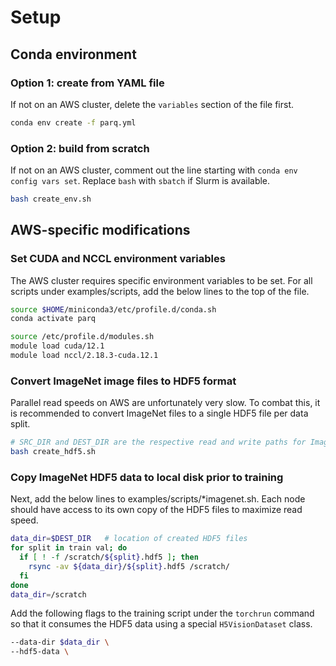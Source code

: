 # Setup

## Conda environment

### Option 1: create from YAML file

If not on an AWS cluster, delete the `variables` section of the file first.
```bash
conda env create -f parq.yml
```

### Option 2: build from scratch

If not on an AWS cluster, comment out the line starting with `conda env config vars set`. Replace `bash` with `sbatch` if Slurm is available.
```bash
bash create_env.sh
```

## AWS-specific modifications

### Set CUDA and NCCL environment variables

The AWS cluster requires specific environment variables to be set. For all scripts under examples/scripts, add the below lines to the top of the file.
```bash
source $HOME/miniconda3/etc/profile.d/conda.sh
conda activate parq

source /etc/profile.d/modules.sh
module load cuda/12.1
module load nccl/2.18.3-cuda.12.1
```

### Convert ImageNet image files to HDF5 format

Parallel read speeds on AWS are unfortunately very slow. To combat this, it is recommended to convert ImageNet files to a single HDF5 file per data split.
```bash
# SRC_DIR and DEST_DIR are the respective read and write paths for ImageNet
bash create_hdf5.sh
```

### Copy ImageNet HDF5 data to local disk prior to training

Next, add the below lines to examples/scripts/\*imagenet.sh. Each node should have access to its own copy of the HDF5 files to maximize read speed.
```bash
data_dir=$DEST_DIR   # location of created HDF5 files
for split in train val; do
  if [ ! -f /scratch/${split}.hdf5 ]; then
    rsync -av ${data_dir}/${split}.hdf5 /scratch/
  fi
done
data_dir=/scratch
```

Add the following flags to the training script under the `torchrun` command so that it consumes the HDF5 data using a special `H5VisionDataset` class.
```bash
--data-dir $data_dir \
--hdf5-data \
```
